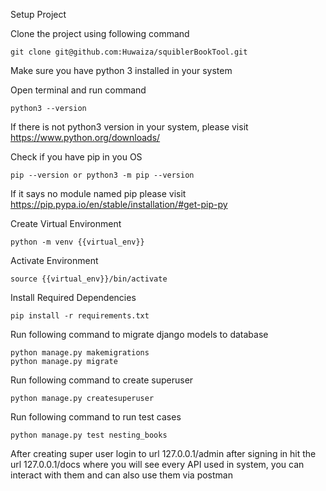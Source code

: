Setup Project


Clone the project using following command

    git clone git@github.com:Huwaiza/squiblerBookTool.git

Make sure you have python 3 installed in your system


Open terminal and run command

    python3 --version

If there is not python3 version in your system, please visit https://www.python.org/downloads/


Check if you have pip in you OS

    pip --version or python3 -m pip --version

If it says no module named pip please visit https://pip.pypa.io/en/stable/installation/#get-pip-py

Create Virtual Environment

    python -m venv {{virtual_env}}

Activate Environment

    source {{virtual_env}}/bin/activate
    
Install Required Dependencies

    pip install -r requirements.txt
 
Run following command to migrate django models to database

    python manage.py makemigrations
    python manage.py migrate
    
Run following command to create superuser   

    python manage.py createsuperuser

Run following command to run test cases

    python manage.py test nesting_books

After creating super user login to url
127.0.0.1/admin
after signing in hit the url 127.0.0.1/docs where you will see every API used in system,
you can interact with them and can also use them via postman


